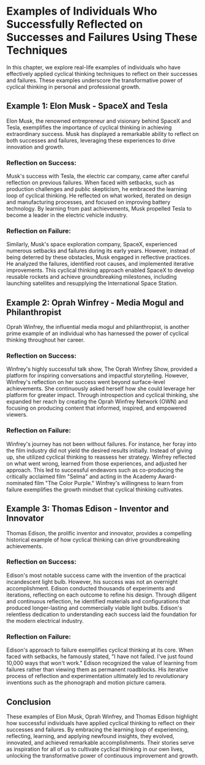 Examples of Individuals Who Successfully Reflected on Successes and Failures Using These Techniques
==============================================================================================================

In this chapter, we explore real-life examples of individuals who have effectively applied cyclical thinking techniques to reflect on their successes and failures. These examples underscore the transformative power of cyclical thinking in personal and professional growth.

Example 1: Elon Musk - SpaceX and Tesla
---------------------------------------

Elon Musk, the renowned entrepreneur and visionary behind SpaceX and Tesla, exemplifies the importance of cyclical thinking in achieving extraordinary success. Musk has displayed a remarkable ability to reflect on both successes and failures, leveraging these experiences to drive innovation and growth.

### Reflection on Success:

Musk's success with Tesla, the electric car company, came after careful reflection on previous failures. When faced with setbacks, such as production challenges and public skepticism, he embraced the learning loop of cyclical thinking. He reflected on what worked, iterated on design and manufacturing processes, and focused on improving battery technology. By learning from past achievements, Musk propelled Tesla to become a leader in the electric vehicle industry.

### Reflection on Failure:

Similarly, Musk's space exploration company, SpaceX, experienced numerous setbacks and failures during its early years. However, instead of being deterred by these obstacles, Musk engaged in reflective practices. He analyzed the failures, identified root causes, and implemented iterative improvements. This cyclical thinking approach enabled SpaceX to develop reusable rockets and achieve groundbreaking milestones, including launching satellites and resupplying the International Space Station.

Example 2: Oprah Winfrey - Media Mogul and Philanthropist
---------------------------------------------------------

Oprah Winfrey, the influential media mogul and philanthropist, is another prime example of an individual who has harnessed the power of cyclical thinking throughout her career.

### Reflection on Success:

Winfrey's highly successful talk show, The Oprah Winfrey Show, provided a platform for inspiring conversations and impactful storytelling. However, Winfrey's reflection on her success went beyond surface-level achievements. She continuously asked herself how she could leverage her platform for greater impact. Through introspection and cyclical thinking, she expanded her reach by creating the Oprah Winfrey Network (OWN) and focusing on producing content that informed, inspired, and empowered viewers.

### Reflection on Failure:

Winfrey's journey has not been without failures. For instance, her foray into the film industry did not yield the desired results initially. Instead of giving up, she utilized cyclical thinking to reassess her strategy. Winfrey reflected on what went wrong, learned from those experiences, and adjusted her approach. This led to successful endeavors such as co-producing the critically acclaimed film "Selma" and acting in the Academy Award-nominated film "The Color Purple." Winfrey's willingness to learn from failure exemplifies the growth mindset that cyclical thinking cultivates.

Example 3: Thomas Edison - Inventor and Innovator
-------------------------------------------------

Thomas Edison, the prolific inventor and innovator, provides a compelling historical example of how cyclical thinking can drive groundbreaking achievements.

### Reflection on Success:

Edison's most notable success came with the invention of the practical incandescent light bulb. However, his success was not an overnight accomplishment. Edison conducted thousands of experiments and iterations, reflecting on each outcome to refine his design. Through diligent and continuous reflection, he identified materials and configurations that produced longer-lasting and commercially viable light bulbs. Edison's relentless dedication to understanding each success laid the foundation for the modern electrical industry.

### Reflection on Failure:

Edison's approach to failure exemplifies cyclical thinking at its core. When faced with setbacks, he famously stated, "I have not failed. I've just found 10,000 ways that won't work." Edison recognized the value of learning from failures rather than viewing them as permanent roadblocks. His iterative process of reflection and experimentation ultimately led to revolutionary inventions such as the phonograph and motion picture camera.

Conclusion
----------

These examples of Elon Musk, Oprah Winfrey, and Thomas Edison highlight how successful individuals have applied cyclical thinking to reflect on their successes and failures. By embracing the learning loop of experiencing, reflecting, learning, and applying newfound insights, they evolved, innovated, and achieved remarkable accomplishments. Their stories serve as inspiration for all of us to cultivate cyclical thinking in our own lives, unlocking the transformative power of continuous improvement and growth.
